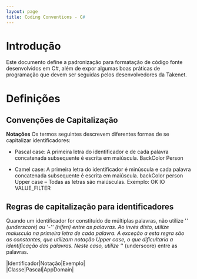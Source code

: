 ```yaml
---
layout: page
title: Coding Conventions - C#
---
```


# Introdução

Este documento define a padronização para formatação de código fonte desenvolvidos em C#, além de expor algumas boas práticas de programação que devem ser seguidas pelos desenvolvedores da Takenet.

# Definições

## Convenções de Capitalização

**Notações**
Os termos seguintes descrevem diferentes formas de se capitalizar identificadores:

 * Pascal case: A primeira letra do identificador e de cada palavra concatenada subsequente é escrita em maiúscula. 
    BackColor
    Person

 * Camel case: A primeira letra do identificador é minúscula e cada palavra concatenada subsequente é escrita em maiúscula.
    backColor
    person
    Upper case – Todas as letras são maiúsculas. Exemplo:
    OK
    IO
    VALUE_FILTER

## Regras de capitalização para identificadores

Quando um identificador for constituído de múltiplas palavras, não utilize '_' (underscore) ou '-'' (hífen) entre as palavras. Ao invés disto, utilize maíuscula na primeira letra de cada palavra. A exceção a esta regra são as constantes, que utilizam notação Upper case, o que dificultaria a identificação das palavras. Neste caso, utilize '_' (underscore) entre as palavras.

|Identificador|Notação|Exemplo|  
|Classe|Pascal|AppDomain|